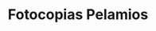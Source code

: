 ---
title: "Fotocopias Pelamios"
url: /santiago-de-compostela/fotocopias-pelamios/
shop: copyshop
---
